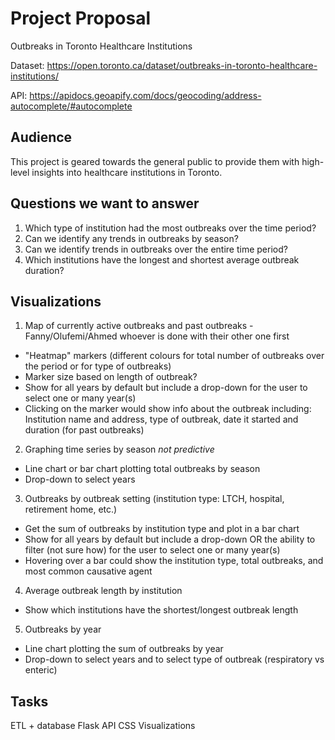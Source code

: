 # Project Proposal

Outbreaks in Toronto Healthcare Institutions

Dataset: https://open.toronto.ca/dataset/outbreaks-in-toronto-healthcare-institutions/ 

API: https://apidocs.geoapify.com/docs/geocoding/address-autocomplete/#autocomplete 

## Audience

This project is geared towards the general public to provide them with high-level insights into healthcare institutions in Toronto.

## Questions we want to answer

1. Which type of institution had the most outbreaks over the time period?
2. Can we identify any trends in outbreaks by season?
3. Can we identify trends in outbreaks over the entire time period?
4. Which institutions have the longest and shortest average outbreak duration?

## Visualizations
1. Map of currently active outbreaks and past outbreaks - Fanny/Olufemi/Ahmed whoever is done with their other one first
- "Heatmap" markers (different colours for total number of outbreaks over the period or for type of outbreaks)
- Marker size based on length of outbreak?
- Show for all years by default but include a drop-down for the user to select one or many year(s)
- Clicking on the marker would show info about the outbreak including: Institution name and address, type of outbreak, date it started and duration (for past outbreaks)

2. Graphing time series by season *not predictive*
- Line chart or bar chart plotting total outbreaks by season
- Drop-down to select years

3. Outbreaks by outbreak setting (institution type: LTCH, hospital, retirement home, etc.)
- Get the sum of outbreaks by institution type and plot in a bar chart
- Show for all years by default but include a drop-down OR the ability to filter (not sure how) for the user to select one or many year(s)
- Hovering over a bar could show the institution type, total outbreaks, and most common causative agent

4. Average outbreak length by institution
- Show which institutions have the shortest/longest outbreak length

5. Outbreaks by year
- Line chart plotting the sum of outbreaks by year
- Drop-down to select years and to select type of outbreak (respiratory vs enteric)

## Tasks

ETL + database
Flask API
CSS
Visualizations

